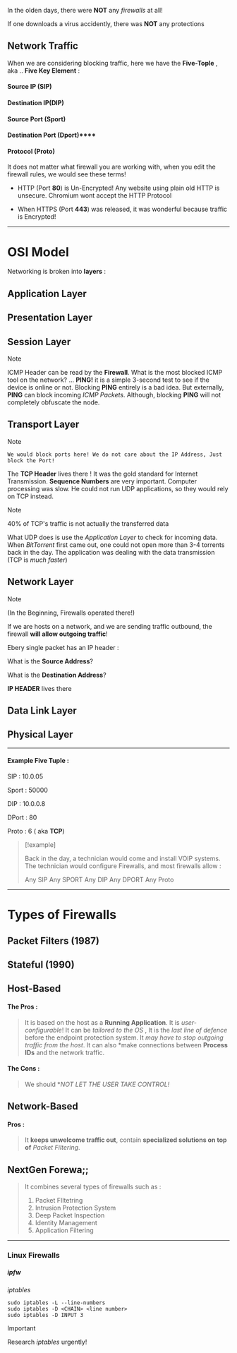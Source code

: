



In the olden days, there were **NOT** any *firewalls* at all! 



If one downloads a virus accidently, there was  **NOT** any protections




## Network Traffic 




When we are considering blocking traffic, here we have the **Five-Tople** , aka .. **Five Key Element** : 



#### Source IP (**SIP**)



#### Destination IP(**DIP**)




#### Source Port (**Sport**)



#### Destination Port (**Dport**)****




#### Protocol (**Proto**)







It does not matter what firewall you are working with, when you edit the firewall rules, we would see these terms!





- HTTP (Port **80**) is Un-Encrypted! Any website using plain old HTTP is unsecure. Chromium wont accept the HTTP Protocol 


- When HTTPS (Port **443**) was released, it was wonderful because traffic is Encrypted!


------------


# OSI Model


Networking is broken into **layers** :




## Application Layer




## Presentation Layer




## Session Layer


>[!note]
>
>ICMP Header can be read by the **Firewall**. What is the most blocked ICMP tool on the network? ... **PING!** it is a simple 3-second test to see if the device is online or not. Blocking **PING** entirely is a bad idea. But externally, **PING** can block incoming *ICMP Packets*. Although, blocking **PING** will not completely obfuscate the node.


## Transport Layer

>[!note]
	We would block ports here! We do not care about the IP Address, Just block the Port!

The **TCP Header** lives there ! It was the gold standard for Internet Transmission. **Sequence Numbers** are very important. Computer processing was slow. He could not run UDP applications, so they would rely on TCP instead. 

>[!note]
>
>40% of TCP's traffic is not actually the transferred data


What UDP does is use the *Application Layer* to check for incoming data. When *BitTorrent* first came out, one could not open more than 3-4 torrents back in the day. The application was dealing with the data transmission (TCP is *much faster*) 

## Network Layer 


>[!note]
>	(In the Beginning, Firewalls operated there!)



If we are hosts on a network, and we are sending traffic outbound, the firewall **will allow outgoing traffic**!

Ebery single packet has an IP header : 

What is the **Source Address**?

What is the **Destination Address**? 


**IP HEADER** lives there

## Data Link Layer





## Physical Layer






------------------




#### Example Five Tuple : 



SIP : 10.0.05

Sport : 50000

DIP : 10.0.0.8

DPort : 80


Proto : 6 ( aka **TCP**)





>[!example]
>
>Back in the day, a technician would come and install VOIP systems. The technician would configure Firewalls, and most firewalls allow :
>
>Any SIP
>Any SPORT
>Any DIP
>Any DPORT
>Any Proto





---------------------------------




# Types of Firewalls 





## Packet Filters (1987)





## Stateful (1990)




## Host-Based 

#### The Pros : 

>It is based on the host as a **Running Application**. It is *user-configurable*! It can be *tailored to the OS* , It is the *last line of defence* before the endpoint protection system. It *may have to stop outgoing traffic from the host*. It can also *make connections between **Process IDs** and the network traffic. 


#### The Cons : 


>We should **NOT LET THE USER TAKE CONTROL!*



## Network-Based 



#### Pros : 


>It **keeps unwelcome traffic out**, contain **specialized solutions on top of** *Packet Filtering*. 





## NextGen Forewa;; 



> It combines several types of firewalls such as : 
> 
> 1. Packet FIltetring 
> 2. Intrusion Protection System
> 3. Deep Packet Inspection 
> 4. Identity Management
> 5. Application Filtering




-----------------------



### Linux Firewalls 





##### *ipfw*



*iptables*


	sudo iptables -L --line-numbers
	sudo iptables -D <CHAIN> <line number>
	sudo iptables -D INPUT 3


>[!important]
>
>Research *iptables* urgently! 







